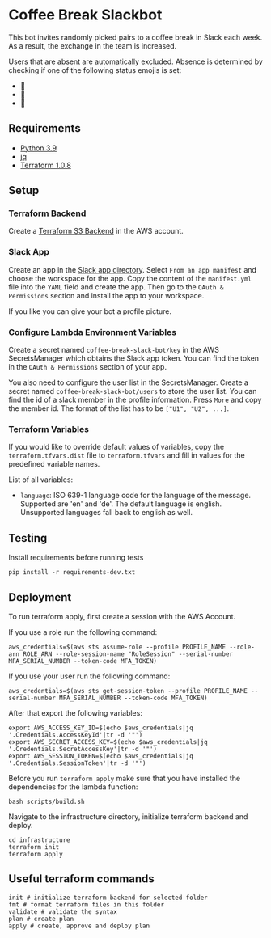 # Coffee Break Slackbot

This bot invites randomly picked pairs to a coffee break in Slack each week.
As a result, the exchange in the team is increased.

Users that are absent are automatically excluded. Absence is determined by checking if one of the following status emojis is set:
- 🌴
- 🤒
- 👶

## Requirements
- [Python 3.9](https://www.python.org/)
- [jq](https://stedolan.github.io/jq/manual/)
- [Terraform 1.0.8](https://www.terraform.io/)

## Setup

### Terraform Backend
Create a [Terraform S3 Backend](https://www.terraform.io/language/settings/backends/s3) in the AWS account.

### Slack App
Create an app in the [Slack app directory](https://api.slack.com/apps?new_app=1).
Select `From an app manifest` and choose the workspace for the app.
Copy the content of the `manifest.yml` file into the `YAML` field and create the app.
Then go to the  `OAuth & Permissions` section and install the app to your workspace.

If you like you can give your bot a profile picture.

### Configure Lambda Environment Variables
Create a secret named `coffee-break-slack-bot/key` in the AWS SecretsManager which obtains the Slack app token.
You can find the token in the `OAuth & Permissions` section of your app.

You also need to configure the user list in the SecretsManager. 
Create a secret named `coffee-break-slack-bot/users` to store the user list.
You can find the id of a slack member in the profile information. Press `More` and copy the member id.
The format of the list has to be `["U1", "U2", ...]`.

### Terraform Variables
If you would like to override default values of variables, copy the `terraform.tfvars.dist` file to `terraform.tfvars` and fill in values for the predefined variable names.
	
List of all variables:
- `language`: ISO 639-1 language code for the language of the message. Supported are 'en' and 'de'. The default language is english. Unsupported languages fall back to english as well.

## Testing
Install requirements before running tests
```shell
pip install -r requirements-dev.txt
```

## Deployment
To run terraform apply, first create a session with the AWS Account.

If you use a role run the following command:
```shell
aws_credentials=$(aws sts assume-role --profile PROFILE_NAME --role-arn ROLE_ARN --role-session-name "RoleSession" --serial-number MFA_SERIAL_NUMBER --token-code MFA_TOKEN)
```

If you use your user run the following command:
```shell
aws_credentials=$(aws sts get-session-token --profile PROFILE_NAME --serial-number MFA_SERIAL_NUMBER --token-code MFA_TOKEN)
```

After that export the following variables:
```shell
export AWS_ACCESS_KEY_ID=$(echo $aws_credentials|jq '.Credentials.AccessKeyId'|tr -d '"')
export AWS_SECRET_ACCESS_KEY=$(echo $aws_credentials|jq '.Credentials.SecretAccessKey'|tr -d '"')
export AWS_SESSION_TOKEN=$(echo $aws_credentials|jq '.Credentials.SessionToken'|tr -d '"')
```

Before you run `terraform apply` make sure that you have installed the dependencies for the lambda function:
```shell
bash scripts/build.sh
```

Navigate to the infrastructure directory, initialize terraform backend and deploy.
```shell
cd infrastructure
terraform init
terraform apply
```

## Useful terraform commands
```shell
init # initialize terraform backend for selected folder
fmt # format terraform files in this folder
validate # validate the syntax
plan # create plan
apply # create, approve and deploy plan
```
